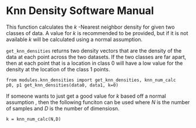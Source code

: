 # Knn Density  Software Manual


This function calculates the $k$ -Nearest neighbor density for given two classes of data. A value for $k$ is recommended to be provided, but if it is not available $k$ 
will be calculated using a normal assumption. 



`get_knn_densities` returns two density vectors that are the density of the data at each point across the two datasets.  If the two classes are far apart, then at each point that is a location in 
class 0 will have a low value for the density at the location of the class 1 points. 




    from modules.knn_densities import get_knn_densities, knn_num_calc
    p0, p1 get_knn_densities(data0, data1, k=0) 


If someone wants to just get a good value for $k$ based off a normal assumption , then the following funciton can be used where $N$ is the number of samples and $D$ is the number of dimensiosn. 

    k = knn_num_calc(N,D)
